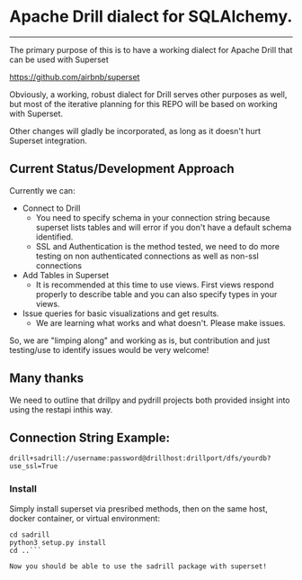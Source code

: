 # Apache Drill dialect for SQLAlchemy.
---
The primary purpose of this is to have a working dialect for Apache Drill that can be used with Superset 

https://github.com/airbnb/superset

Obviously, a working, robust dialect for Drill serves other purposes as well, but most of the iterative planning for this REPO will be based on working with Superset. 

Other changes will gladly be incorporated, as long as it doesn't hurt Superset integration. 

## Current Status/Development Approach
Currently we can:
- Connect to Drill
  - You need to specify schema in your connection string because superset lists tables and will error if you don't have a default schema identified.
  - SSL and Authentication is the method tested, we need to do more testing on non authenticated connections as well as non-ssl connections
- Add Tables in Superset
  - It is recommended at this time to use views. First views respond properly to describe table and you can also specify types in your views. 
- Issue queries for basic visualizations and get results. 
  - We are learning what works and what doesn't. Please make issues. 

So, we are "limping along" and working as is, but contribution and just testing/use to identify issues would be very welcome! 


## Many thanks
We need to outline that drillpy and pydrill projects both provided insight into using the restapi inthis way.

## Connection String Example:

```drill+sadrill://username:password@drillhost:drillport/dfs/yourdb?use_ssl=True```


### Install

Simply install superset via presribed methods, then on the same host, docker container, or virtual environment:

```git clone https://github.com/JohnOmernik/sadrill
cd sadrill
python3 setup.py install
cd ..```

Now you should be able to use the sadrill package with superset!



